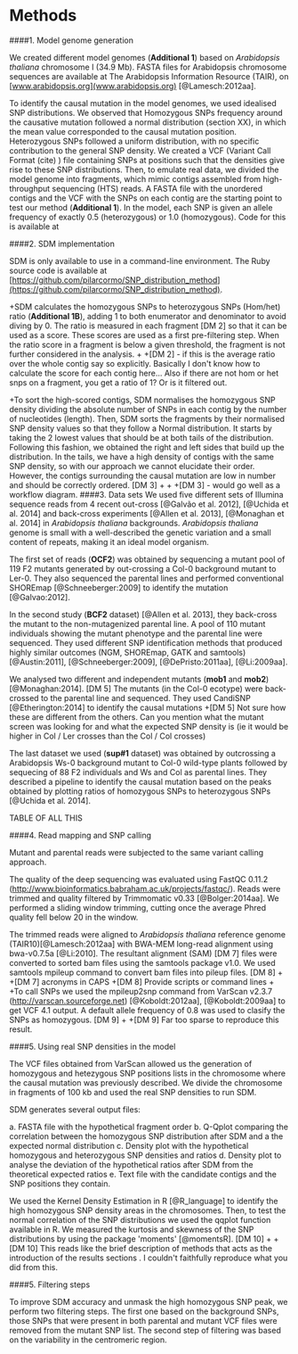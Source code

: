 Methods
===

####1. Model genome generation

We created different model genomes (**Additional 1**) based on _Arabidopsis thaliana_ chromosome I (34.9 Mb). FASTA files for Arabidopsis chromosome sequences are available at The Arabidopsis Information Resource (TAIR), on [www.arabidopsis.org](www.arabidopsis.org) [@Lamesch:2012aa].

To identify the causal mutation in the model genomes, we used idealised SNP distributions. We observed that Homozygous SNPs frequency around the causative mutation followed a normal distribution (section XX), in which the mean value corresponded to the causal mutation position.  Heterozygous SNPs followed a uniform distribution, with no specific contribution to the general SNP density. We created a VCF (Variant Call Format (cite) ) file containing SNPs at positions such that the densities give rise to these SNP distributions. Then, to emulate real data, we divided the model genome into fragments, which mimic contigs assembled from high-throughput sequencing (HTS) reads. A FASTA file with the unordered contigs and the VCF with the SNPs on each contig are the starting point to test our method (**Additional 1**).  In the model, each SNP is given an allele frequency of exactly 0.5 (heterozygous) or 1.0 (homozygous). Code for this is available at 

####2. SDM implementation

SDM is only available to use in a command-line environment. The Ruby source code is available at [https://github.com/pilarcormo/SNP_distribution_method](https://github.com/pilarcormo/SNP_distribution_method). 

+SDM calculates the homozygous SNPs to heterozygous SNPs (Hom/het) ratio (**Additional 1B**), adding 1 to both enumerator and denominator to avoid diving by 0. The ratio is measured in each fragment [DM 2] so that it can be used as a score. These scores are used as a first pre-filtering step. When the ratio score in a fragment is below a given threshold, the fragment is not further considered in the analysis. 
+
+[DM 2] - if this is the average ratio over the whole contig say so explicitly. Basically I don't know how to calculate the score for each contig here... Also if there are not hom or het snps on a fragment, you get a ratio of 1? Or is it filtered out.

+To sort the high-scored contigs, SDM normalises the homozygous SNP density dividing the absolute number of SNPs in each contig by the number of nucleotides (length). Then, SDM sorts the fragments by their normalised SNP density values so that they follow a Normal distribution. It starts by taking the 2 lowest values that should be at both tails of the distribution. Following this fashion, we obtained the right and left sides that build up the distribution. In the tails, we have a high density of contigs with the same SNP density, so with our approach we cannot elucidate their order. However, the contigs surrounding the causal mutation are low in number and should be correctly ordered. [DM 3]
+
+
+[DM 3] - would go well as a workflow diagram.
####3. Data sets
We used five different sets of Illumina sequence reads from 4 recent out-cross [@Galvão et al. 2012], [@Uchida et al. 2014] and back-cross experiments [@Allen et al. 2013], [@Monaghan et al. 2014] in *Arabidopsis thaliana* backgrounds. _Arabidopsis thaliana_ genome is small with a well-described the genetic variation and a small content of repeats, making it an ideal model organism.

The first set of reads (**OCF2**) was obtained  by sequencing a mutant pool of 119 F2 mutants generated by out-crossing a Col-0 background mutant to Ler-0. They also sequenced the parental lines and performed conventional SHOREmap [@Schneeberger:2009] to identify the mutation [@Galvao:2012].

In the second study (**BCF2** dataset) [@Allen et al. 2013], they back-cross the mutant to the non-mutagenized parental line. A pool of 110 mutant individuals showing the mutant phenotype and the parental line were sequenced. They used different SNP identification methods that produced highly similar outcomes (NGM, SHOREmap, GATK and samtools) [@Austin:2011], [@Schneeberger:2009], [@DePristo:2011aa], [@Li:2009aa].

We analysed two different and independent mutants (**mob1** and **mob2**) [@Monaghan:2014]. [DM 5] The mutants (in the Col-0 ecotype) were back-crossed to the parental line and sequenced. They used CandiSNP [@Etherington:2014] to identify the causal mutations
+[DM 5] Not sure how these are different from the others. Can you mention what the mutant screen was looking for and what the expected SNP density is (ie it would be higher in Col / Ler crosses than the Col / Col crosses)

The last dataset we used (**sup#1** dataset) was obtained by outcrossing a Arabidopsis Ws-0 background mutant to Col-0 wild-type plants followed by sequecing of 88 F2 individuals and Ws and Col as parental lines. They described a pipeline to identify the causal mutation based on the peaks obtained by plotting ratios of homozygous SNPs to heterozygous SNPs  [@Uchida et al. 2014].

TABLE OF ALL THIS

####4. Read mapping and SNP calling

Mutant and parental reads were subjected to the same variant calling approach.

The quality of the deep sequencing was evaluated using FastQC 0.11.2 (http://www.bioinformatics.babraham.ac.uk/projects/fastqc/). Reads were trimmed and quality filtered by Trimmomatic v0.33 [@Bolger:2014aa]. We performed a sliding window trimming, cutting once the average Phred quality fell below 20 in the window.

The trimmed reads were aligned to *Arabidopsis thaliana* reference genome (TAIR10)[@Lamesch:2012aa] with BWA-MEM long-read alignment using bwa-v0.7.5a [@Li:2010]. The resultant alignment (SAM) [DM 7] files were converted to sorted bam files using the samtools package v1.0. We used samtools mpileup command to convert bam files into pileup files. [DM 8] 
+
+[DM 7] acronyms in CAPS
+[DM 8] Provide scripts or command lines
+
+To call SNPs we used the mpileup2snp command from VarScan v2.3.7 (http://varscan.sourceforge.net) [@Koboldt:2012aa], [@Koboldt:2009aa] to get VCF 4.1 output. A default allele frequency of 0.8 was used to clasify the SNPs as homozygous. [DM 9]
+
+[DM 9] Far too sparse to reproduce this result.


  
####5. Using real SNP densities in the model 

The VCF files obtained from VarScan allowed us the generation of homozygous and hetezygous SNP positions lists in the chromosome where the causal mutation was previously described. We divide the chromosome in fragments of 100 kb and used the real SNP densities to run SDM. 

SDM generates several output files: 

a. FASTA file with the hypothetical fragment order
b. Q-Qplot comparing the correlation between the homozygous SNP distribution after SDM and a the expected normal distribution 
c. Density plot with the hypothetical homozygous and  heterozygous SNP densities and ratios 
d. Density plot to analyse the deviation of the hypothetical ratios after SDM from the theoretical expected ratios 
e. Text file with the candidate contigs and the SNP positions they contain. 

We used the Kernel Density Estimation in R [@R_language] to identify the high homozygous SNP density areas in the chromosomes. Then, to test the normal correlation of the SNP distributions we used the qqplot function available in R. We measured the kurtosis and skewness of the SNP distributions by using the package 'moments' [@momentsR]. [DM 10]
+
+[DM 10] This reads like the brief description of methods that acts as the introduction of the results sections . I couldn't faithfully reproduce what you did from this.

####5. Filtering steps

To improve SDM accuracy and unmask the high homozygous SNP peak, we perform two filtering steps. The first one based on the background SNPs, those SNPs that were present in both parental and mutant VCF files were removed from the mutant SNP list. The second step of filtering was based on the variability in the centromeric region.

 